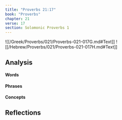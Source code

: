 ```yaml
---
title: "Proverbs 21:17"
book: "Proverbs"
chapter: 21
verse: 17
section: Solomonic Proverbs 1
---
```

![[/Greek/Proverbs/021/Proverbs-021-017G.md#Text]]
![[/Hebrew/Proverbs/021/Proverbs-021-017H.md#Text]]

## Analysis

#### Words

#### Phrases

#### Concepts

## Reflections
